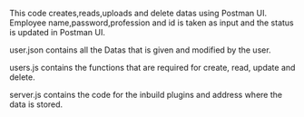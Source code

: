 This code creates,reads,uploads and delete datas using Postman UI.
Employee name,password,profession and id is taken as input 
and the status is updated in Postman UI.

user.json contains all the Datas that is given and modified by the user.

users.js contains the functions that are required for create, read, update and delete.

server.js contains the code for the inbuild plugins and address where the data is stored.
